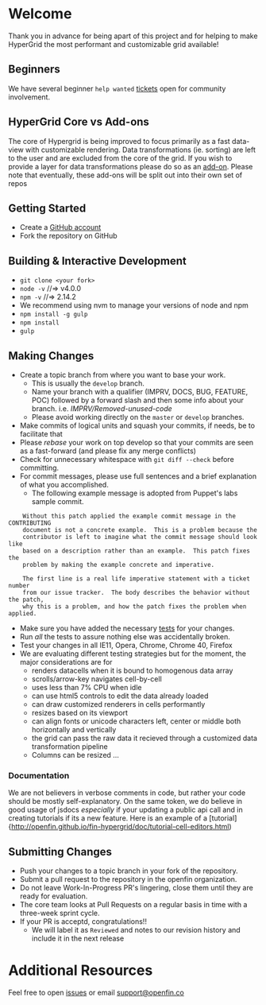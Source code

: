 # Welcome

Thank you in advance for being apart of this project and for helping to make HyperGrid the most performant and customizable grid
available! 

## Beginners

We have several beginner `help wanted` [tickets](https://github.com/openfin/fin-hypergrid/issues) open for community involvement.

## HyperGrid Core vs Add-ons

The core of Hypergrid is being improved to focus primarily as a fast data-view with customizable rendering. Data transformations (ie. sorting)
are left to the user and are excluded from the core of the grid. If you wish to provide a layer for data transformations
please do so as an [add-on](https://github.com/openfin/fin-hypergrid/tree/master/add-ons). 
Please note that eventually, these add-ons will be split out into their own set of repos


## Getting Started

* Create a [GitHub account](https://github.com/signup/free)
* Fork the repository on GitHub

## Building & Interactive Development
* `git clone <your fork>`
* `node -v` //=> v4.0.0
* `npm -v`  //=> 2.14.2
*  We recommend using nvm to manage your versions of node and npm
* `npm install -g gulp`
* `npm install`
* `gulp`

## Making Changes

* Create a topic branch from where you want to base your work.
    * This is usually the `develop` branch.
    * Name your branch with a qualifier (IMPRV, DOCS, BUG, FEATURE, POC) followed by a forward slash and then some info about your branch.
        i.e. *IMPRV/Removed-unused-code*
    * Please avoid working directly on the `master` or `develop` branches.
* Make commits of logical units and squash your commits, if needs, be to facilitate that
* Please *rebase* your work on top develop so that your commits are seen as a fast-forward (and please fix any merge conflicts)
* Check for unnecessary whitespace with `git diff --check` before committing.
* For commit messages, please use full sentences and a brief explanation of what you accomplished.
    * The following example message is adopted from Puppet's labs sample commit.

````
    Without this patch applied the example commit message in the CONTRIBUTING
    document is not a concrete example.  This is a problem because the
    contributor is left to imagine what the commit message should look like
    based on a description rather than an example.  This patch fixes the
    problem by making the example concrete and imperative.

    The first line is a real life imperative statement with a ticket number
    from our issue tracker.  The body describes the behavior without the patch,
    why this is a problem, and how the patch fixes the problem when applied.
````

* Make sure you have added the necessary [tests](https://github.com/openfin/fin-hypergrid/tree/master/test) for your changes.
* Run _all_ the tests to assure nothing else was accidentally broken.
* Test your changes in all IE11, Opera, Chrome, Chrome 40, Firefox
* We are evaluating different testing strategies but for the moment, the major considerations are for
    * renders datacells when it is bound to homogenous data array
    * scrolls/arrow-key navigates cell-by-cell
    * uses less than 7% CPU when idle
    * can use html5 controls to edit the data already loaded
    * can draw customized renderers in cells performantly
    * resizes based on its viewport
    * can align fonts or unicode characters left, center or middle both horizontally and vertically
    * the grid can pass the raw data it recieved through a customized data transformation pipeline
    * Columns can be resized
    ...


### Documentation

We are not believers in verbose comments in code, but rather your code should be mostly self-explanatory. On the same token, we do believe in good usage of jsdocs _especially_ if your updating a public api call and in creating tutorials
if its a new feature. Here is an example of a [tutorial]{http://openfin.github.io/fin-hypergrid/doc/tutorial-cell-editors.html)

## Submitting Changes

* Push your changes to a topic branch in your fork of the repository.
* Submit a pull request to the repository in the openfin organization.
* Do not leave Work-In-Progress PR's lingering, close them until they are ready for evaluation.
* The core team looks at Pull Requests on a regular basis in time with a three-week sprint cycle.
* If your PR is acceptd, congratulations!! 
    * We will label it as `Reviewed` and notes to our revision history and include it in the next release

# Additional Resources

Feel free to open [issues](https://github.com/openfin/fin-hypergrid/issues) or email support@openfin.co
